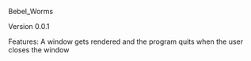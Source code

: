 Bebel_Worms

Version 0.0.1

Features:
A window gets rendered and the program quits when the user closes the window